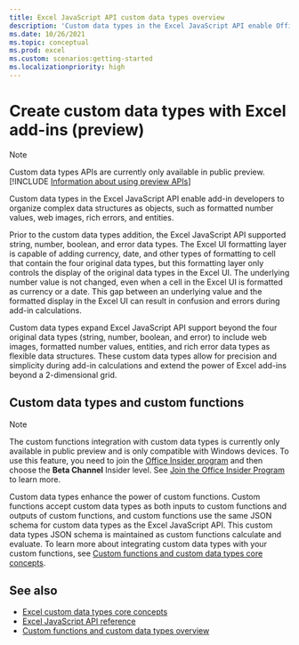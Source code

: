 ```yaml
---
title: Excel JavaScript API custom data types overview
description: 'Custom data types in the Excel JavaScript API enable Office Add-in developers to work with formatted number values, rich errors, and web images as data types.'
ms.date: 10/26/2021
ms.topic: conceptual
ms.prod: excel
ms.custom: scenarios:getting-started
ms.localizationpriority: high
---
```


# Create custom data types with Excel add-ins (preview)

> [!NOTE]
> Custom data types APIs are currently only available in public preview. [!INCLUDE [Information about using preview APIs](../includes/using-excel-preview-apis.md)]
> 

Custom data types in the Excel JavaScript API enable add-in developers to organize complex data structures as objects, such as formatted number values, web images, rich errors, and entities.

Prior to the custom data types addition, the Excel JavaScript API supported string, number, boolean, and error data types. The Excel UI formatting layer is capable of adding currency, date, and other types of formatting to cell that contain the four original data types, but this formatting layer only controls the display of the original data types in the Excel UI. The underlying number value is not changed, even when a cell in the Excel UI is formatted as currency or a date. This gap between an underlying value and the formatted display in the Excel UI can result in confusion and errors during add-in calculations.

Custom data types expand Excel JavaScript API support beyond the four original data types (string, number, boolean, and error) to include web images, formatted number values, entities, and rich error data types as flexible data structures. These custom data types allow for precision and simplicity during add-in calculations and extend the power of Excel add-ins beyond a 2-dimensional grid.

## Custom data types and custom functions

> [!NOTE]
> The custom functions integration with custom data types is currently only available in public preview and is only compatible with Windows devices. To use this feature, you need to join the [Office Insider program](https://insider.office.com/) and then choose the **Beta Channel** Insider level. See [Join the Office Insider Program](https://insider.office.com/join/windows) to learn more.

Custom data types enhance the power of custom functions. Custom functions accept custom data types as both inputs to custom functions and outputs of custom functions, and custom functions use the same JSON schema for custom data types as the Excel JavaScript API. This custom data types JSON schema is maintained as custom functions calculate and evaluate. To learn more about integrating custom data types with your custom functions, see [Custom functions and custom data types core concepts](/custom-functions-data-types-concepts.md).

## See also

* [Excel custom data types core concepts](/excel-data-types-concepts.md)
* [Excel JavaScript API reference](../reference/overview/excel-add-ins-reference-overview.md)
* [Custom functions and custom data types overview](/custom-functions-data-types-overview.md)